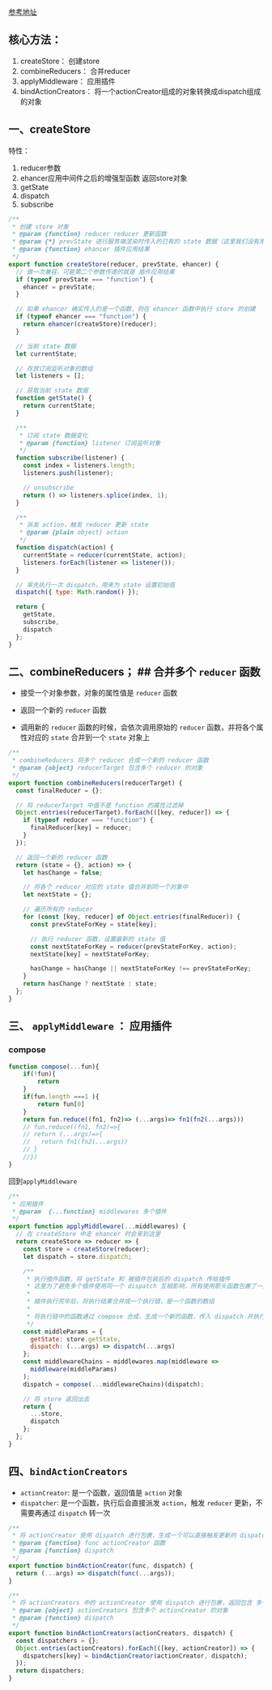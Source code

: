 [参考地址](https://github.com/beichensky/Blog/issues/9)
## 核心方法：

1. createStore： 创建store
2. combineReducers： 合并reducer
3. applyMiddleware： 应用插件
4. bindActionCreators： 将一个actionCreator组成的对象转换成dispatch组成的对象


## 一、createStore

特性：
1. reducer参数
2. ehancer应用中间件之后的增强型函数
返回store对象
1. getState
2. dispatch
3. subscribe

```jsx
/**
 * 创建 store 对象
 * @param {function} reducer reducer 更新函数
 * @param {*} prevState 进行服务端渲染时传入的已有的 state 数据（这里我们没有用到，暂时没做处理）
 * @param {function} ehancer 插件应用结果
 */
export function createStore(reducer, prevState, ehancer) {
  // 做一次兼容，可能第二个参数传递的就是 插件应用结果
  if (typeof prevState === "function") {
    ehancer = prevState;
  }

  // 如果 ehancer 确实传入的是一个函数，则在 ehancer 函数中执行 store 的创建
  if (typeof ehancer === "function") {
    return ehancer(createStore)(reducer);
  }

  // 当前 state 数据
  let currentState;

  // 存放订阅监听对象的数组
  let listeners = [];

  // 获取当前 state 数据
  function getState() {
    return currentState;
  }

  /**
   * 订阅 state 数据变化
   * @param {function} listener 订阅监听对象
   */
  function subscribe(listener) {
    const index = listeners.length;
    listeners.push(listener);

    // unsubscribe
    return () => listeners.splice(index, 1);
  }

  /**
   * 派发 action，触发 reducer 更新 state
   * @param {plain object} action
   */
  function dispatch(action) {
    currentState = reducer(currentState, action);
    listeners.forEach(listener => listener());
  }

  // 率先执行一次 dispatch，用来为 state 设置初始值
  dispatch({ type: Math.random() });

  return {
    getState,
    subscribe,
    dispatch
  };
}
```

## 二、combineReducers； ## 合并多个 `reducer` 函数

-   接受一个对象参数，对象的属性值是 `reducer` 函数
    
-   返回一个新的 `reducer` 函数
    
-   调用新的 `reducer` 函数的时候，会依次调用原始的 `reducer` 函数，并将各个属性对应的 `state` 合并到一个 `state` 对象上

```jsx
/**
 * combineReducers 将多个 reducer 合成一个新的 reducer 函数
 * @param {object} reducerTarget 包含多个 reducer 的对象
 */
export function combineReducers(reducerTarget) {
  const finalReducer = {};

  // 将 reducerTarget 中值不是 function 的属性过滤掉
  Object.entries(reducerTarget).forEach(([key, reducer]) => {
    if (typeof reducer === "function") {
      finalReducer[key] = reducer;
    }
  });

  // 返回一个新的 reducer 函数
  return (state = {}, action) => {
    let hasChange = false;

    // 将各个 reducer 对应的 state 值合并到同一个对象中
    let nextState = {};

    // 遍历所有的 reducer
    for (const [key, reducer] of Object.entries(finalReducer)) {
      const prevStateForKey = state[key];

      // 执行 reducer 函数，设置最新的 state 值
      const nextStateForKey = reducer(prevStateForKey, action);
      nextState[key] = nextStateForKey;

      hasChange = hasChange || nextStateForKey !== prevStateForKey;
    }
    return hasChange ? nextState : state;
  };
}
```

## 三、 `applyMiddleware` ： 应用插件


### compose

```js
function compose(...fun){
	if(!fun){
		return
	}
	if(fun.length ===1 ){
		return fun[0]
	}
    return fun.reduce((fn1, fn2)=> (...args)=> fn1(fn2(...args)))
    // fun.reduce((fn1, fn2)=>{
	// return (...args)=>{
	//   return fn1(fn2(...args))
	// }
    //})
}
```

回到`applyMiddleware`

```jsx
/**
 * 应用插件
 * @param  {...function} middlewares 多个插件
 */
export function applyMiddleware(...middlewares) {
  // 在 createStore 中走 ehancer 时会来到这里
  return createStore => reducer => {
    const store = createStore(reducer);
    let dispatch = store.dispatch;

    /**
     * 执行插件函数，将 getState 和 被插件包装后的 dispatch 传给插件
     * 这里为了避免多个插件使用同一个 dispatch 互相影响，所有使用箭头函数包裹了一层
     *
     * 插件执行完毕后，将执行结果合并成一个执行链，是一个函数的数组
     *
     * 将执行链中的函数通过 compose 合成，生成一个新的函数，传入 dispatch 并执行，获取到一个被插件包装后的 dispatch
     */
    const middleParams = {
      getState: store.getState,
      dispatch: (...args) => dispatch(...args)
    };
    const middlewareChains = middlewares.map(middleware =>
      middleware(middleParams)
    );
    dispatch = compose(...middlewareChains)(dispatch);

    // 将 store 返回出去
    return {
      ...store,
      dispatch
    };
  };
}
```

## 四、`bindActionCreators`

-   `actionCreator`: 是一个函数，返回值是 `action` 对象
-   `dispatcher`: 是一个函数，执行后会直接派发 `action`，触发 `reducer` 更新，不需要再通过 `dispatch` 转一次

```jsx
/**
 * 将 actionCreator 使用 dispatch 进行包裹，生成一个可以直接触发更新的 dispatcher
 * @param {function} func actionCreator 函数
 * @param {function} dispatch
 */
export function bindActionCreator(func, dispatch) {
  return (...args) => dispatch(func(...args));
}

/**
 * 将 actionCreators 中的 actionCreator 使用 dispatch 进行包裹，返回包含 多个 dispatcher 的对象
 * @param {object} actionCreators 包含多个 actionCreator 的对象
 * @param {function} dispatch
 */
export function bindActionCreators(actionCreators, dispatch) {
  const dispatchers = {};
  Object.entries(actionCreators).forEach(([key, actionCreator]) => {
    dispatchers[key] = bindActionCreator(actionCreator, dispatch);
  });
  return dispatchers;
}
```